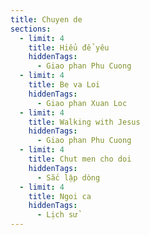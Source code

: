```yaml
---
title: Chuyen de
sections:
  - limit: 4
    title: Hiểu để yêu
    hiddenTags:
      - Giao phan Phu Cuong
  - limit: 4
    title: Be va Loi
    hiddenTags:
      - Giao phan Xuan Loc
  - limit: 4
    title: Walking with Jesus
    hiddenTags:
      - Giao phan Phu Cuong
  - limit: 4
    title: Chut men cho doi
    hiddenTags:
      - Sắc lập dòng
  - limit: 4
    title: Ngoi ca
    hiddenTags:
      - Lịch sử
---
```

